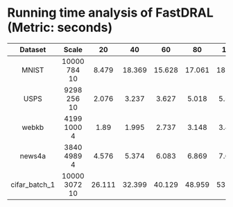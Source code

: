 # Running time analysis of FastDRAL (Metric: seconds)

Dataset | Scale | 20 | 40 | 60 | 80 | 100 | 120 | 140 | 160 | 180 | 200 |
:---------:|:---------:|:---------:|:---------:|:---------:|:---------:|:---------:|:---------:|:---------:|:---------:|:---------:|:---------:|
MNIST | 10000 784 10 | 8.479 | 18.369 | 15.628 | 17.061 | 18.834 | 22.966 | 32.176 | 32.504 | 30.895 | 33.778 |
USPS | 9298 256 10 | 2.076 | 3.237 | 3.627 | 5.018 | 5.594 | 6.604 | 6.978 | 9.035 | 10.085 | 10.153 |
webkb | 4199 1000 4 | 1.89  | 1.995 | 2.737 | 3.148 | 3.449 | 3.873 | 4.349 | 4.863 | 5.411 | 5.823 |
news4a | 3840 4989 4 | 4.576 | 5.374 | 6.083 | 6.869 | 7.671 | 8.342 | 9.075 | 10.468 | 10.82 | 10.847 |
cifar_batch_1 | 10000 3072 10 | 26.111 | 32.399 | 40.129 | 48.959 | 53.037 | 62.764 | 70.479 | 82.082 | 87.146 | 94.562 |